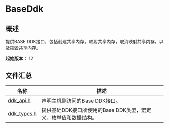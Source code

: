 # BaseDdk
<!--Kit: Driver Development Kit-->
<!--Subsystem: Driver-->
<!--Owner: @lixinsheng2-->
<!--SE: @w00373942-->
<!--TSE: @dong-dongzhen-->

## 概述

提供BASE DDK接口，包括创建共享内存，映射共享内存，取消映射共享内存，以及摧毁共享内存。

**起始版本：** 12
## 文件汇总

| 名称 | 描述 |
| -- | -- |
| [ddk_api.h](capi-ddk-api-h.md) | 声明主机侧访问的Base DDK接口。 |
| [ddk_types.h](capi-ddk-types-h.md) | 提供基础DDK接口所使用的Base DDK类型，宏定义，枚举值和数据结构。 |
